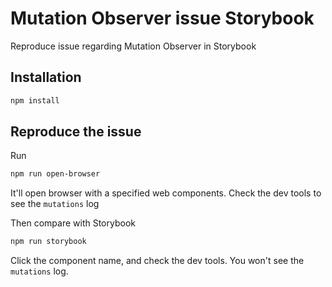# Mutation Observer issue Storybook

Reproduce issue regarding Mutation Observer in Storybook

## Installation

```bash
npm install
```

## Reproduce the issue

Run

```bash
npm run open-browser
```

It'll open browser with a specified web components. Check the dev tools to see the `mutations` log

Then compare with Storybook

```bash
npm run storybook
```

Click the component name, and check the dev tools. You won't see the `mutations` log.
